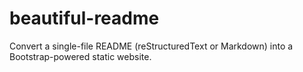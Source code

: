 beautiful-readme
================

Convert a single-file README (reStructuredText or Markdown) into a Bootstrap-powered static website.
